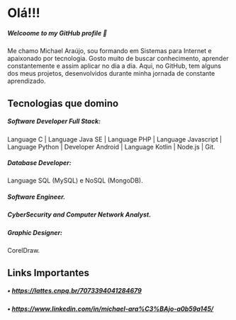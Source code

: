 # Olá!!! 
##### Welcoome to my GitHub profile 👋

   Me chamo Michael Araújo, sou formando em Sistemas para Internet e apaixonado por tecnologia. Gosto muito de buscar conhecimento, aprender constantemente e assim aplicar no dia a dia. Aqui, no GitHub, tem alguns dos meus projetos, desenvolvidos durante minha jornada de constante aprendizado.

## Tecnologias que domino

  ##### Software Developer Full Stack: 
   Language C | Language Java SE | Language PHP | Language Javascript | Language Python | Developer Android | Language Kotlin | Node.js | Git.

  ##### Database Developer: 
   Language SQL (MySQL) e NoSQL (MongoDB).

  ##### Software Engineer.

  ##### CyberSecurity and Computer Network Analyst.

  ##### Graphic Designer: 
   CorelDraw.

## Links Importantes

  ##### • https://lattes.cnpq.br/7073394041284679
  ##### • https://www.linkedin.com/in/michael-ara%C3%BAjo-a0b59a145/


